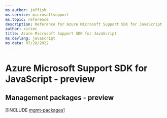```yaml
---
ms.author: jeffish
ms.service: microsoftsupport
ms.topic: reference
description: Reference for Azure Microsoft Support SDK for JavaScript
author: xirzec
title: Azure Microsoft Support SDK for JavaScript
ms.devlang: javascript
ms.data: 07/28/2022
---
```

# Azure Microsoft Support SDK for JavaScript - preview

## Management packages - preview
[!INCLUDE [mgmt-packages](microsoft-support-mgmt-index.md)]
